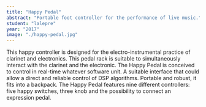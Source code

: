 ```yaml
---
title: "Happy Pedal"
abstract: "Portable foot controller for the performance of live music."
student: "lalepre"
year: "2017"
image: "./happy-pedal.jpg"
---
```

This happy controller is designed for the electro-instrumental practice of clarinet and electronics. This pedal rack is suitable to simultaneously interact with the clarinet and the electronic. The Happy Pedal is conceived to control in real-time whatever software unit.
A suitable interface that could allow a direct and reliable control of DSP algorithms. Portable and robust, it fits into a backpack.
The Happy Pedal features nine different controllers: five happy switches, three knob and the possibility to connect an expression pedal.